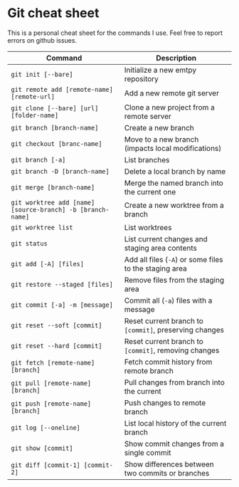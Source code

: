 # Git cheat sheet

This is a personal cheat sheet for the commands I use. Feel free to report errors on github issues.

| Command                                                    | Description                                            |
| ---------------------------------------------------------- | ------------------------------------------------------ |
| `git init [--bare]`                                        | Initialize a new emtpy repository                      |
| `git remote add [remote-name] [remote-url]`                | Add a new remote git server                            |
| `git clone [--bare] [url] [folder-name]`                   | Clone a new project from a remote server               |
| `git branch [branch-name]`                                 | Create a new branch                                    |
| `git checkout [branc-name]`                                | Move to a new branch (impacts local modifications)     |
| `git branch [-a]`                                          | List branches                                          |
| `git branch -D [branch-name]`                              | Delete a local branch by name                          |
| `git merge [branch-name]`                                  | Merge the named branch into the current one            |
| `git worktree add [name] [source-branch] -b [branch-name]` | Create a new worktree from a branch                    |
| `git worktree list`                                        | List worktrees                                         |
| `git status`                                               | List current changes and staging area contents         |
| `git add [-A] [files]`                                     | Add all files (`-A`) or some files to the staging area |
| `git restore --staged [files]`                             | Remove files from the staging area                     |
| `git commit [-a] -m [message]`                             | Commit all (`-a`) files with a message                 |
| `git reset --soft [commit]`                                | Reset current branch to `[commit]`, preserving changes |
| `git reset --hard [commit]`                                | Reset current branch to `[commit]`, removing changes   |
| `git fetch [remote-name] [branch]`                         | Fetch commit history from remote branch                |
| `git pull [remote-name] [branch]`                          | Pull changes from branch into the current              |
| `git push [remote-name] [branch]`                          | Push changes to remote branch                          |
| `git log [--oneline]`                                      | List local history of the current branch               |
| `git show [commit]`                                        | Show commit changes from a single commit               |
| `git diff [commit-1] [commit-2]`                           | Show differences between two commits or branches       |
